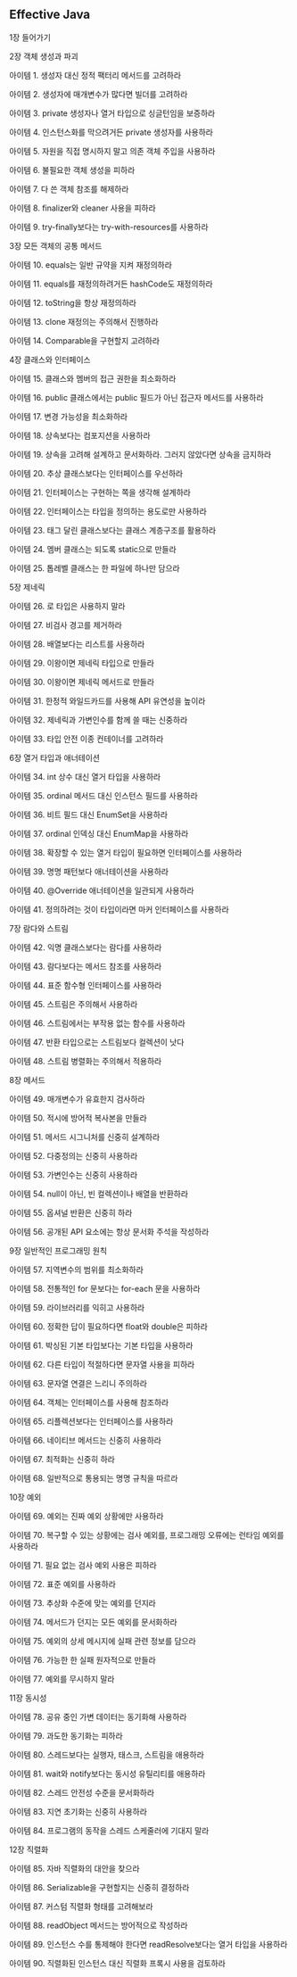 ## Effective Java

1장 들어가기



2장 객체 생성과 파괴

아이템 1. 생성자 대신 정적 팩터리 메서드를 고려하라

아이템 2. 생성자에 매개변수가 많다면 빌더를 고려하라

아이템 3. private 생성자나 열거 타입으로 싱글턴임을 보증하라

아이템 4. 인스턴스화를 막으려거든 private 생성자를 사용하라

아이템 5. 자원을 직접 명시하지 말고 의존 객체 주입을 사용하라

아이템 6. 불필요한 객체 생성을 피하라

아이템 7. 다 쓴 객체 참조를 해제하라

아이템 8. finalizer와 cleaner 사용을 피하라

아이템 9. try-finally보다는 try-with-resources를 사용하라



3장 모든 객체의 공통 메서드

아이템 10. equals는 일반 규약을 지켜 재정의하라

아이템 11. equals를 재정의하려거든 hashCode도 재정의하라

아이템 12. toString을 항상 재정의하라

아이템 13. clone 재정의는 주의해서 진행하라

아이템 14. Comparable을 구현할지 고려하라



4장 클래스와 인터페이스

아이템 15. 클래스와 멤버의 접근 권한을 최소화하라

아이템 16. public 클래스에서는 public 필드가 아닌 접근자 메서드를 사용하라

아이템 17. 변경 가능성을 최소화하라

아이템 18. 상속보다는 컴포지션을 사용하라

아이템 19. 상속을 고려해 설계하고 문서화하라. 그러지 않았다면 상속을 금지하라

아이템 20. 추상 클래스보다는 인터페이스를 우선하라

아이템 21. 인터페이스는 구현하는 쪽을 생각해 설계하라

아이템 22. 인터페이스는 타입을 정의하는 용도로만 사용하라

아이템 23. 태그 달린 클래스보다는 클래스 계층구조를 활용하라

아이템 24. 멤버 클래스는 되도록 static으로 만들라

아이템 25. 톱레벨 클래스는 한 파일에 하나만 담으라



5장 제네릭

아이템 26. 로 타입은 사용하지 말라

아이템 27. 비검사 경고를 제거하라

아이템 28. 배열보다는 리스트를 사용하라

아이템 29. 이왕이면 제네릭 타입으로 만들라

아이템 30. 이왕이면 제네릭 메서드로 만들라

아이템 31. 한정적 와일드카드를 사용해 API 유연성을 높이라

아이템 32. 제네릭과 가변인수를 함께 쓸 때는 신중하라

아이템 33. 타입 안전 이종 컨테이너를 고려하라



6장 열거 타입과 애너테이션

아이템 34. int 상수 대신 열거 타입을 사용하라

아이템 35. ordinal 메서드 대신 인스턴스 필드를 사용하라

아이템 36. 비트 필드 대신 EnumSet을 사용하라

아이템 37. ordinal 인덱싱 대신 EnumMap을 사용하라

아이템 38. 확장할 수 있는 열거 타입이 필요하면 인터페이스를 사용하라

아이템 39. 명명 패턴보다 애너테이션을 사용하라

아이템 40. @Override 애너테이션을 일관되게 사용하라

아이템 41. 정의하려는 것이 타입이라면 마커 인터페이스를 사용하라



7장 람다와 스트림

아이템 42. 익명 클래스보다는 람다를 사용하라

아이템 43. 람다보다는 메서드 참조를 사용하라

아이템 44. 표준 함수형 인터페이스를 사용하라

아이템 45. 스트림은 주의해서 사용하라

아이템 46. 스트림에서는 부작용 없는 함수를 사용하라

아이템 47. 반환 타입으로는 스트림보다 컬렉션이 낫다

아이템 48. 스트림 병렬화는 주의해서 적용하라



8장 메서드

아이템 49. 매개변수가 유효한지 검사하라

아이템 50. 적시에 방어적 복사본을 만들라

아이템 51. 메서드 시그니처를 신중히 설계하라

아이템 52. 다중정의는 신중히 사용하라

아이템 53. 가변인수는 신중히 사용하라

아이템 54. null이 아닌, 빈 컬렉션이나 배열을 반환하라

아이템 55. 옵셔널 반환은 신중히 하라

아이템 56. 공개된 API 요소에는 항상 문서화 주석을 작성하라



9장 일반적인 프로그래밍 원칙

아이템 57. 지역변수의 범위를 최소화하라

아이템 58. 전통적인 for 문보다는 for-each 문을 사용하라

아이템 59. 라이브러리를 익히고 사용하라

아이템 60. 정확한 답이 필요하다면 float와 double은 피하라

아이템 61. 박싱된 기본 타입보다는 기본 타입을 사용하라

아이템 62. 다른 타입이 적절하다면 문자열 사용을 피하라

아이템 63. 문자열 연결은 느리니 주의하라

아이템 64. 객체는 인터페이스를 사용해 참조하라

아이템 65. 리플렉션보다는 인터페이스를 사용하라

아이템 66. 네이티브 메서드는 신중히 사용하라

아이템 67. 최적화는 신중히 하라

아이템 68. 일반적으로 통용되는 명명 규칙을 따르라



10장 예외

아이템 69. 예외는 진짜 예외 상황에만 사용하라

아이템 70. 복구할 수 있는 상황에는 검사 예외를, 프로그래밍 오류에는 런타임 예외를 사용하라

아이템 71. 필요 없는 검사 예외 사용은 피하라

아이템 72. 표준 예외를 사용하라

아이템 73. 추상화 수준에 맞는 예외를 던지라

아이템 74. 메서드가 던지는 모든 예외를 문서화하라

아이템 75. 예외의 상세 메시지에 실패 관련 정보를 담으라

아이템 76. 가능한 한 실패 원자적으로 만들라

아이템 77. 예외를 무시하지 말라



11장 동시성

아이템 78. 공유 중인 가변 데이터는 동기화해 사용하라

아이템 79. 과도한 동기화는 피하라

아이템 80. 스레드보다는 실행자, 태스크, 스트림을 애용하라

아이템 81. wait와 notify보다는 동시성 유틸리티를 애용하라

아이템 82. 스레드 안전성 수준을 문서화하라

아이템 83. 지연 초기화는 신중히 사용하라

아이템 84. 프로그램의 동작을 스레드 스케줄러에 기대지 말라



12장 직렬화

아이템 85. 자바 직렬화의 대안을 찾으라

아이템 86. Serializable을 구현할지는 신중히 결정하라

아이템 87. 커스텀 직렬화 형태를 고려해보라

아이템 88. readObject 메서드는 방어적으로 작성하라

아이템 89. 인스턴스 수를 통제해야 한다면 readResolve보다는 열거 타입을 사용하라

아이템 90. 직렬화된 인스턴스 대신 직렬화 프록시 사용을 검토하라
